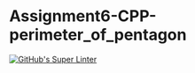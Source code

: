 # Assignment6-CPP-perimeter_of_pentagon

[![GitHub's Super Linter](https://github.com/crestel-ong/Assignment6-CPP-perimeter_of_pentagon/workflows/GitHub's%20Super%20Linter/badge.svg)](https://github.com/crestel-ong/Assignment6-CPP-perimeter_of_pentagon/actions)
